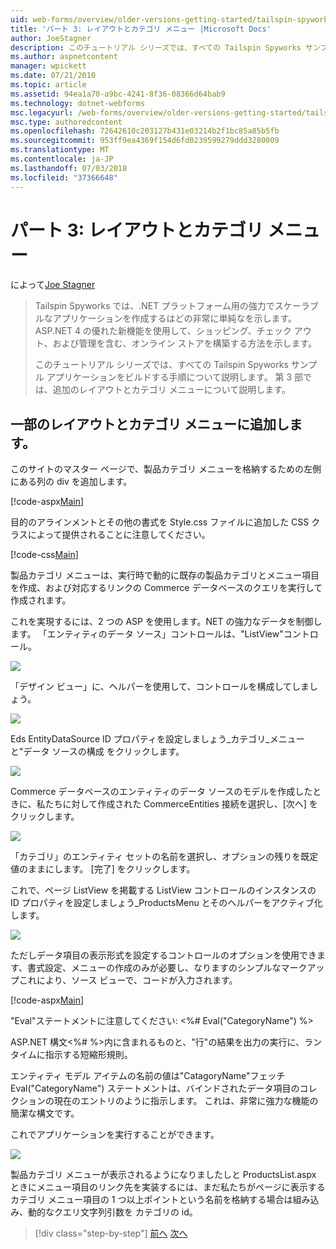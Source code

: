 ```yaml
---
uid: web-forms/overview/older-versions-getting-started/tailspin-spyworks/tailspin-spyworks-part-3
title: 'パート 3: レイアウトとカテゴリ メニュー |Microsoft Docs'
author: JoeStagner
description: このチュートリアル シリーズでは、すべての Tailspin Spyworks サンプル アプリケーションをビルドする手順について説明します。 第 3 部では、追加のレイアウトとカテゴリ メニューについて説明します。
ms.author: aspnetcontent
manager: wpickett
ms.date: 07/21/2010
ms.topic: article
ms.assetid: 94ea1a70-a9bc-4241-8f36-08366d64bab9
ms.technology: dotnet-webforms
msc.legacyurl: /web-forms/overview/older-versions-getting-started/tailspin-spyworks/tailspin-spyworks-part-3
msc.type: authoredcontent
ms.openlocfilehash: 72642610c203127b431e03214b2f1bc85a85b5fb
ms.sourcegitcommit: 953ff9ea4369f154d6fd0239599279ddd3280009
ms.translationtype: MT
ms.contentlocale: ja-JP
ms.lasthandoff: 07/03/2018
ms.locfileid: "37366648"
---
```

<a name="part-3-layout-and-category-menu"></a>パート 3: レイアウトとカテゴリ メニュー
====================
によって[Joe Stagner](https://github.com/JoeStagner)

> Tailspin Spyworks では、.NET プラットフォーム用の強力でスケーラブルなアプリケーションを作成するはどの非常に単純なを示します。 ASP.NET 4 の優れた新機能を使用して、ショッピング、チェック アウト、および管理を含む、オンライン ストアを構築する方法を示します。
> 
> このチュートリアル シリーズでは、すべての Tailspin Spyworks サンプル アプリケーションをビルドする手順について説明します。 第 3 部では、追加のレイアウトとカテゴリ メニューについて説明します。


## <a id="_Toc260221669"></a>  一部のレイアウトとカテゴリ メニューに追加します。

このサイトのマスター ページで、製品カテゴリ メニューを格納するための左側にある列の div を追加します。

[!code-aspx[Main](tailspin-spyworks-part-3/samples/sample1.aspx)]

目的のアラインメントとその他の書式を Style.css ファイルに追加した CSS クラスによって提供されることに注意してください。

[!code-css[Main](tailspin-spyworks-part-3/samples/sample2.css)]

製品カテゴリ メニューは、実行時で動的に既存の製品カテゴリとメニュー項目を作成、および対応するリンクの Commerce データベースのクエリを実行して作成されます。

これを実現するには、2 つの ASP を使用します。NET の強力なデータを制御します。 「エンティティのデータ ソース」コントロールは、"ListView"コントロール。

![](tailspin-spyworks-part-3/_static/image1.jpg)

「デザイン ビュー」に、ヘルパーを使用して、コントロールを構成してしましょう。

![](tailspin-spyworks-part-3/_static/image2.jpg)

Eds EntityDataSource ID プロパティを設定しましょう\_カテゴリ\_メニューと"データ ソースの構成 をクリックします。

![](tailspin-spyworks-part-3/_static/image3.jpg)

Commerce データベースのエンティティのデータ ソースのモデルを作成したときに、私たちに対して作成された CommerceEntities 接続を選択し、[次へ] をクリックします。

![](tailspin-spyworks-part-3/_static/image4.jpg)

「カテゴリ」のエンティティ セットの名前を選択し、オプションの残りを既定値のままにします。 [完了] をクリックします。

これで、ページ ListView を掲載する ListView コントロールのインスタンスの ID プロパティを設定しましょう\_ProductsMenu とそのヘルパーをアクティブ化します。

![](tailspin-spyworks-part-3/_static/image5.jpg)

ただしデータ項目の表示形式を設定するコントロールのオプションを使用できます、書式設定、メニューの作成のみが必要し、なりますのシンプルなマークアップこれにより、ソース ビューで、コードが入力されます。

[!code-aspx[Main](tailspin-spyworks-part-3/samples/sample3.aspx)]

"Eval"ステートメントに注意してください: &lt;%# Eval("CategoryName") %&gt;

ASP.NET 構文&lt;%# %&gt;内に含まれるものと、"行"の結果を出力の実行に、ランタイムに指示する短縮形規則。

エンティティ モデル アイテムの名前の値は"CatagoryName"フェッチ Eval("CategoryName") ステートメントは、バインドされたデータ項目のコレクションの現在のエントリのように指示します。 これは、非常に強力な機能の簡潔な構文です。

これでアプリケーションを実行することができます。

![](tailspin-spyworks-part-3/_static/image6.jpg)

製品カテゴリ メニューが表示されるようになりましたしと ProductsList.aspx ときにメニュー項目のリンク先を実装するには、まだ私たちがページに表示するカテゴリ メニュー項目の 1 つ以上ポイントという名前を格納する場合は組み込み、動的なクエリ文字列引数を カテゴリの id。

> [!div class="step-by-step"]
> [前へ](tailspin-spyworks-part-2.md)
> [次へ](tailspin-spyworks-part-4.md)
